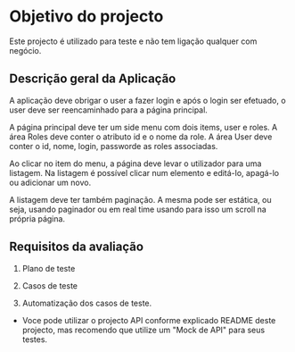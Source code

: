 # Objetivo do projecto

Este projecto é utilizado para teste e não tem ligação qualquer com negócio. 

## Descrição geral da Aplicação

A aplicação deve obrigar o user a fazer login e após o login ser efetuado, o user deve ser reencaminhado para a página principal.

A página principal deve ter um side menu com dois items, user e roles.
A área Roles deve conter o atributo id e o nome da role. 
A área User deve conter o id, nome, login, passworde as roles associadas.

Ao clicar no item do menu, a página deve levar o utilizador para uma listagem. Na listagem é possível clicar num elemento e editá-lo, apagá-lo ou adicionar um novo.

A listagem deve ter também paginação. A mesma pode ser estática, ou seja, usando paginador ou em real time usando para isso um scroll na própria página.

## Requisitos da avaliação

1. Plano de teste

2. Casos de teste

3. Automatização dos casos de teste.
* Voce pode utilizar o projecto API conforme explicado README deste projecto, mas recomendo que utilize um "Mock de API" para seus testes.

